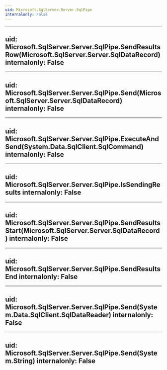 ```yaml
---
uid: Microsoft.SqlServer.Server.SqlPipe
internalonly: False
---
```


---
uid: Microsoft.SqlServer.Server.SqlPipe.SendResultsRow(Microsoft.SqlServer.Server.SqlDataRecord)
internalonly: False
---

---
uid: Microsoft.SqlServer.Server.SqlPipe.Send(Microsoft.SqlServer.Server.SqlDataRecord)
internalonly: False
---

---
uid: Microsoft.SqlServer.Server.SqlPipe.ExecuteAndSend(System.Data.SqlClient.SqlCommand)
internalonly: False
---

---
uid: Microsoft.SqlServer.Server.SqlPipe.IsSendingResults
internalonly: False
---

---
uid: Microsoft.SqlServer.Server.SqlPipe.SendResultsStart(Microsoft.SqlServer.Server.SqlDataRecord)
internalonly: False
---

---
uid: Microsoft.SqlServer.Server.SqlPipe.SendResultsEnd
internalonly: False
---

---
uid: Microsoft.SqlServer.Server.SqlPipe.Send(System.Data.SqlClient.SqlDataReader)
internalonly: False
---

---
uid: Microsoft.SqlServer.Server.SqlPipe.Send(System.String)
internalonly: False
---
